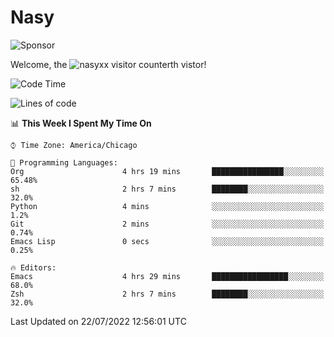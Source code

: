 # Nasy

<!--
<p align="center">
<img height="200" src="https://github-readme-stats.vercel.app/api?username=nasyxx&count_private=true&show_icons=true&theme=dracula&include_all_commits=true"/>
<img height="200" src="https://github-readme-stats.vercel.app/api/top-langs/?username=nasyxx&theme=dracula&hide=html,jupyter+notebook&count_private=true&show_icons=true"/>
</p>

  
----------------
-->

![Sponsor](https://img.shields.io/static/v1.svg?label=Sponsor&message=%E2%9D%A4&logo=GitHub&style=flat&color=pink)
 
Welcome, the ![nasyxx visitor counter](https://count.getloli.com/get/@nasyxx?theme=rule34)th vistor!
 
<!--START_SECTION:waka-->
![Code Time](http://img.shields.io/badge/Code%20Time-2%2C521%20hrs%2046%20mins-blue)

![Lines of code](https://img.shields.io/badge/From%20Hello%20World%20I%27ve%20Written-5%20Million%20lines%20of%20code-blue)

📊 **This Week I Spent My Time On** 

```text
⌚︎ Time Zone: America/Chicago

💬 Programming Languages: 
Org                      4 hrs 19 mins       ████████████████░░░░░░░░░   65.48% 
sh                       2 hrs 7 mins        ████████░░░░░░░░░░░░░░░░░   32.0% 
Python                   4 mins              ░░░░░░░░░░░░░░░░░░░░░░░░░   1.2% 
Git                      2 mins              ░░░░░░░░░░░░░░░░░░░░░░░░░   0.74% 
Emacs Lisp               0 secs              ░░░░░░░░░░░░░░░░░░░░░░░░░   0.25%

🔥 Editors: 
Emacs                    4 hrs 29 mins       █████████████████░░░░░░░░   68.0% 
Zsh                      2 hrs 7 mins        ████████░░░░░░░░░░░░░░░░░   32.0%

```


 Last Updated on 22/07/2022 12:56:01 UTC
<!--END_SECTION:waka-->

<!-- ![visitors](https://visitor-badge.laobi.icu/badge?page_id=nasyxx.nasyxx) -->
